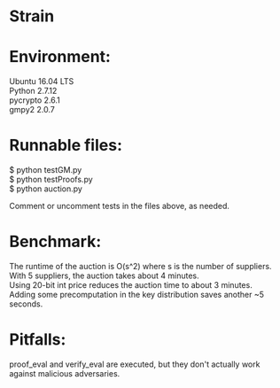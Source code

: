 # Strain

# Environment:
Ubuntu 16.04 LTS  
Python 2.7.12  
pycrypto 2.6.1  
gmpy2 2.0.7  

# Runnable files:
$ python testGM.py  
$ python testProofs.py  
$ python auction.py  

Comment or uncomment tests in the files above, as needed.

# Benchmark:

The runtime of the auction is O(s^2) where s is the number of suppliers.  
With 5 suppliers, the auction takes about 4 minutes.  
Using 20-bit int price reduces the auction time to about 3 minutes.  
Adding some precomputation in the key distribution saves another ~5 seconds.

# Pitfalls:
proof_eval and verify_eval are executed, but they don't actually work against malicious adversaries.
